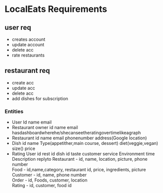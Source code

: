 # LocalEats Requirements
 ## user req        
  - creates account 
  - update account  
  - delete acc      
  - rate restaurants
 ## restaurant req
  - create acc  
  - update acc  
  - delete acc  
  - add dishes for subscription

### Entities
 - User Id name email 
 - Restaurant owner id name email  hasdashboardwherehe/shecanseetheratingovertimelikeagraph
 - Restaurant id name email phonenumber address(Google location)
 - Dish id name Type(appetither,main course, dessert) diet(veggie,vegan) size() price
 - Rating  User id rest id dish id taste customer service Environment time Description replyto
  Restaurant - id, name, location, picture, phone number              
 Food - id,name,category, restaurant id, price, ingredients, picture 
 Customer - id, name, phone number                                   
 Order - id, Foods, customer, location                               
 Rating - id, customer, food id                                      
                                                                     

